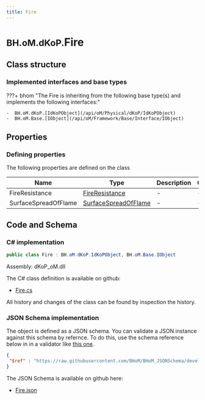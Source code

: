 ```yaml
---
title: Fire
---
```


# <small>BH.oM.dKoP.</small>**Fire**



## Class structure

### Implemented interfaces and base types

???+ bhom "The Fire is inheriting from the following base type(s) and implements the following interfaces:"

    -  BH.oM.dKoP.[IdKoPObject](/api/oM/Physical/dKoP/IdKoPObject)
    -  BH.oM.Base.[IObject](/api/oM/Framework/Base/Interface/IObject)


## Properties



### Defining properties

The following properties are defined on the class

| Name             | Type             | Description      | Quantity         |
|------------------|------------------|------------------|------------------|
| FireResistance | [FireResistance](/api/oM/Physical/dKoP/Perfomance/FireResistance) | - | - |
| SurfaceSpreadOfFlame | [SurfaceSpreadOfFlame](/api/oM/Physical/dKoP/Perfomance/SurfaceSpreadOfFlame) | - | - |


## Code and Schema

### C# implementation

``` C# title="C#"
public class Fire : BH.oM.dKoP.IdKoPObject, BH.oM.Base.IObject
```

Assembly: dKoP_oM.dll

The C# class definition is available on github:

- [Fire.cs](https://github.com/BHoM/dKoP_Toolkit/blob/develop/dKoP_oM/Perfomance\Fire.cs)

All history and changes of the class can be found by inspection the history.
### JSON Schema implementation

The object is defined as a JSON schema. You can validate a JSON instance against this schema by refernce. To do this, use the schema reference below in in a validator like [this one](https://www.jsonschemavalidator.net/).

``` json title="JSON Schema"
{
 "$ref" : "https://raw.githubusercontent.com/BHoM/BHoM_JSONSchema/develop/dKoP_oM/Fire.json"
}
```

The JSON Schema is available on github here:

- [Fire.json](https://github.com/BHoM/BHoM_JSONSchema/blob/develop/dKoP_oM/Fire.json)

